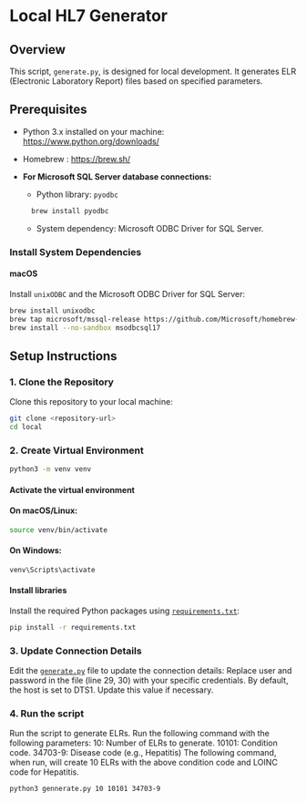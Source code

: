 # Local HL7 Generator

## Overview
This script, `generate.py`, is designed for local development. It generates ELR (Electronic Laboratory Report) files based on specified parameters.

## Prerequisites
- Python 3.x installed on your machine: https://www.python.org/downloads/
- Homebrew : https://brew.sh/

- **For Microsoft SQL Server database connections:**
  - Python library: `pyodbc`
  ```bash
    brew install pyodbc
  ```
  - System dependency: Microsoft ODBC Driver for SQL Server.

### Install System Dependencies
#### macOS
Install `unixODBC` and the Microsoft ODBC Driver for SQL Server:
```bash
brew install unixodbc
brew tap microsoft/mssql-release https://github.com/Microsoft/homebrew-mssql-release
brew install --no-sandbox msodbcsql17
```

## Setup Instructions
### 1. Clone the Repository
Clone this repository to your local machine:
```bash
git clone <repository-url>
cd local
```

### 2. Create Virtual Environment
```bash
python3 -m venv venv
```
#### Activate the virtual environment
#### On macOS/Linux:
```bash
source venv/bin/activate
```
#### On Windows:
```bash
venv\Scripts\activate
```
#### Install libraries
Install the required Python packages using [`requirements.txt`](requirements.txt):
```bash
pip install -r requirements.txt
```

### 3. Update Connection Details
Edit the [`generate.py`](generate.py) file to update the connection details:
    Replace user and password in the file (line 29, 30) with your specific credentials.
    By default, the host is set to DTS1. Update this value if necessary.

### 4. Run the script
Run the script to generate ELRs. Run the following command with the following parameters:
    10: Number of ELRs to generate.
    10101: Condition code.
    34703-9: Disease code (e.g., Hepatitis)
The following command, when run, will create 10 ELRs with the above condition code and LOINC code for Hepatitis.
```bash
python3 gennerate.py 10 10101 34703-9
```

